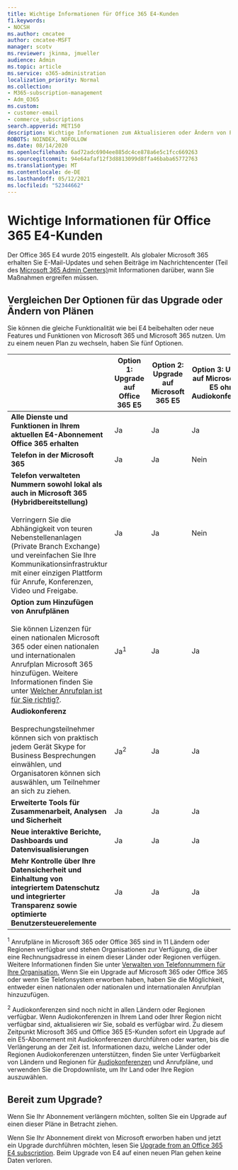 ```yaml
---
title: Wichtige Informationen für Office 365 E4-Kunden
f1.keywords:
- NOCSH
ms.author: cmcatee
author: cmcatee-MSFT
manager: scotv
ms.reviewer: jkinma, jmueller
audience: Admin
ms.topic: article
ms.service: o365-administration
localization_priority: Normal
ms.collection:
- M365-subscription-management
- Adm_O365
ms.custom:
- customer-email
- commerce_subscriptions
search.appverid: MET150
description: Wichtige Informationen zum Aktualisieren oder Ändern von Plänen für Kunden mit einem Office 365 E4-Abonnement.
ROBOTS: NOINDEX, NOFOLLOW
ms.date: 08/14/2020
ms.openlocfilehash: 6ad72adc6904ee885dc4ce878a6e5c1fcc669263
ms.sourcegitcommit: 94e64afaf12f3d8813099d8ffa46baba65772763
ms.translationtype: MT
ms.contentlocale: de-DE
ms.lasthandoff: 05/12/2021
ms.locfileid: "52344662"
---
```

# <a name="important-information-for-office-365-e4-customers"></a>Wichtige Informationen für Office 365 E4-Kunden

Der Office 365 E4 wurde 2015 eingestellt. Als globaler Microsoft 365 erhalten Sie E-Mail-Updates und sehen Beiträge im Nachrichtencenter (Teil des [Microsoft 365 Admin Centers)](https://go.microsoft.com/fwlink/p/?linkid=2024339)mit Informationen darüber, wann Sie Maßnahmen ergreifen müssen.

## <a name="compare-your-options-for-upgrading-or-changing-plans"></a>Vergleichen Der Optionen für das Upgrade oder Ändern von Plänen

Sie können die gleiche Funktionalität wie bei E4 beibehalten oder neue Features und Funktionen von Microsoft 365 und Microsoft 365 nutzen. Um zu einem neuen Plan zu wechseln, haben Sie fünf Optionen.

|  | Option 1: Upgrade auf Office 365 E5 | Option 2: Upgrade auf Microsoft 365 E5 | Option 3: Upgrade auf Microsoft 365 E5 ohne Audiokonferenzen | Option 4: Ändern in Office 365 E3 | Option 5: Ändern in Microsoft 365 E3 |
|-|-|-|-|-|-|
| **Alle Dienste und Funktionen in Ihrem aktuellen E4-Abonnement Office 365 erhalten** | Ja | Ja | Ja | Nein | Nein |
| **Telefon in der Microsoft 365** | Ja | Ja | Nein | Nein | Nein |
| **Telefon verwalteten Nummern sowohl lokal als auch in Microsoft 365 (Hybridbereitstellung)**<br/><br/>Verringern Sie die Abhängigkeit von teuren Nebenstellenanlagen (Private Branch Exchange) und vereinfachen Sie Ihre Kommunikationsinfrastruktur mit einer einzigen Plattform für Anrufe, Konferenzen, Video und Freigabe. | Ja | Ja | Nein | Nein | Nein |
| **Option zum Hinzufügen von Anrufplänen**<br/><br/>Sie können Lizenzen für einen nationalen Microsoft 365 oder einen nationalen und internationalen Anrufplan Microsoft 365 hinzufügen. Weitere Informationen finden Sie unter [Welcher Anrufplan ist für Sie richtig?](/MicrosoftTeams/calling-plan-landing-page). | Ja<sup>1</sup> | Ja | Ja | Ja | Ja |
| **Audiokonferenz**<br/><br/>Besprechungsteilnehmer können sich von praktisch jedem Gerät Skype for Business Besprechungen einwählen, und Organisatoren können sich auswählen, um Teilnehmer an sich zu ziehen. | Ja<sup>2</sup> | Ja | Ja | Nein | Nein |
| **Erweiterte Tools für Zusammenarbeit, Analysen und Sicherheit** | Ja | Ja | Ja | Nein | Nein |
| **Neue interaktive Berichte, Dashboards und Datenvisualisierungen** | Ja | Ja | Ja | Nein | Nein |
| **Mehr Kontrolle über Ihre Datensicherheit und Einhaltung von integriertem Datenschutz und integrierter Transparenz sowie optimierte Benutzersteuerelemente** | Ja | Ja | Ja | Nein | Ja |

<sup>1</sup> Anrufpläne in Microsoft 365 oder Office 365 sind in 11 Ländern oder Regionen verfügbar und stehen Organisationen zur Verfügung, die über eine Rechnungsadresse in einem dieser Länder oder Regionen verfügen. Weitere Informationen finden Sie unter [Verwalten von Telefonnummern für Ihre Organisation.](/microsoftteams/manage-phone-numbers-for-your-organization/manage-phone-numbers-for-your-organization) Wenn Sie ein Upgrade auf Microsoft 365 oder Office 365 oder wenn Sie Telefonsystem erworben haben, haben Sie die Möglichkeit, entweder einen nationalen oder nationalen und internationalen Anrufplan hinzuzufügen.

<sup>2</sup> Audiokonferenzen sind noch nicht in allen Ländern oder Regionen verfügbar. Wenn Audiokonferenzen in Ihrem Land oder Ihrer Region nicht verfügbar sind, aktualisieren wir Sie, sobald es verfügbar wird. Zu diesem Zeitpunkt Microsoft 365 und Office 365 E5-Kunden sofort ein Upgrade auf ein E5-Abonnement mit Audiokonferenzen durchführen oder warten, bis die Verlängerung an der Zeit ist. Informationen dazu, welche Länder oder Regionen Audiokonferenzen unterstützen, finden Sie unter Verfügbarkeit von Ländern und Regionen für [Audiokonferenzen](/microsoftteams/country-and-region-availability-for-audio-conferencing-and-calling-plans/country-and-region-availability-for-audio-conferencing-and-calling-plans) und Anrufpläne, und verwenden Sie die Dropdownliste, um Ihr Land oder Ihre Region auszuwählen.

## <a name="ready-to-upgrade"></a>Bereit zum Upgrade?

Wenn Sie Ihr Abonnement verlängern möchten, sollten Sie ein Upgrade auf einen dieser Pläne in Betracht ziehen.

Wenn Sie Ihr Abonnement direkt von Microsoft erworben haben und jetzt ein Upgrade durchführen möchten, lesen Sie [Upgrade from an Office 365 E4 subscription](upgrade-Office-365-E4.md). Beim Upgrade von E4 auf einen neuen Plan gehen keine Daten verloren.

